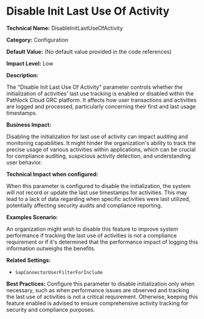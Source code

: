 # Disable Init Last Use Of Activity

**Technical Name:** DisableInitLastUseOfActivity

**Category:** Configuration

**Default Value:** (No default value provided in the code references)

**Impact Level:** Low

**Description:**

The "Disable Init Last Use Of Activity" parameter controls whether the initialization of activities' last use tracking is enabled or disabled within the Pathlock Cloud GRC platform. It affects how user transactions and activities are logged and processed, particularly concerning their first and last usage timestamps.

**Business Impact:**

Disabling the initialization for last use of activity can impact auditing and monitoring capabilities. It might hinder the organization's ability to track the precise usage of various activities within applications, which can be crucial for compliance auditing, suspicious activity detection, and understanding user behavior.

**Technical Impact when configured:**

When this parameter is configured to disable the initialization, the system will not record or update the last use timestamps for activities. This may lead to a lack of data regarding when specific activities were last utilized, potentially affecting security audits and compliance reporting.

**Examples Scenario:**

An organization might wish to disable this feature to improve system performance if tracking the last use of activities is not a compliance requirement or if it's determined that the performance impact of logging this information outweighs the benefits.

**Related Settings:**

- `SapConnectorUserFilterForInclude`

**Best Practices:** Configure this parameter to disable initialization only when necessary, such as when performance issues are observed and tracking the last use of activities is not a critical requirement. Otherwise, keeping this feature enabled is advised to ensure comprehensive activity tracking for security and compliance purposes.